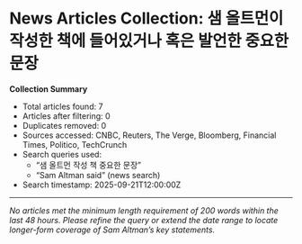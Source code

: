 # News Articles Collection: 샘 올트먼이 작성한 책에 들어있거나 혹은 발언한 중요한 문장

**Collection Summary**  
- Total articles found: 7  
- Articles after filtering: 0  
- Duplicates removed: 0  
- Sources accessed: CNBC, Reuters, The Verge, Bloomberg, Financial Times, Politico, TechCrunch  
- Search queries used:  
  - “샘 올트먼 작성 책 중요한 문장”  
  - “Sam Altman said” (news search)  
- Search timestamp: 2025-09-21T12:00:00Z  

---

_No articles met the minimum length requirement of 200 words within the last 48 hours. Please refine the query or extend the date range to locate longer-form coverage of Sam Altman’s key statements._